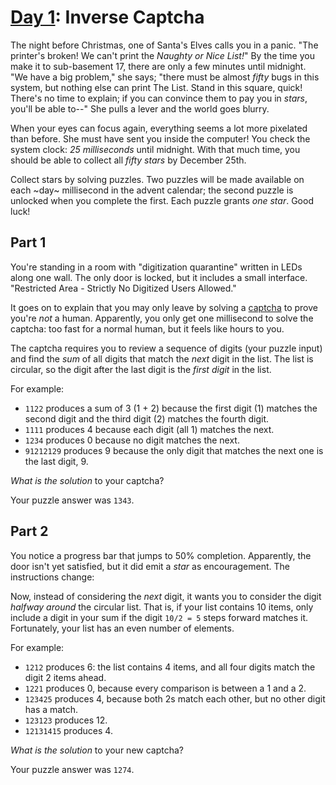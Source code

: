 # [Day 1]: Inverse Captcha

The night before Christmas, one of Santa's Elves calls you in a panic. "The
printer's broken! We can't print the *Naughty or Nice List!*" By the time you
make it to sub-basement 17, there are only a few minutes until midnight. "We
have a big problem," she says; "there must be almost *fifty* bugs in this
system, but nothing else can print The List. Stand in this square, quick!
There's no time to explain; if you can convince them to pay you in _stars_,
you'll be able to--" She pulls a lever and the world goes blurry.

When your eyes can focus again, everything seems a lot more pixelated than
before. She must have sent you inside the computer! You check the system clock:
*25 milliseconds* until midnight. With that much time, you should be able to
collect all _fifty stars_ by December 25th.

Collect stars by solving puzzles. Two puzzles will be made available on each
~day~ millisecond in the advent calendar; the second puzzle is unlocked when you
complete the first. Each puzzle grants _one star_. Good luck!


## Part 1

You're standing in a room with "digitization quarantine" written in LEDs along
one wall. The only door is locked, but it includes a small interface.
"Restricted Area - Strictly No Digitized Users Allowed."

It goes on to explain that you may only leave by solving a [captcha] to prove
you're *not* a human. Apparently, you only get one millisecond to solve the
captcha: too fast for a normal human, but it feels like hours to you.

The captcha requires you to review a sequence of digits (your puzzle input) and
find the *sum* of all digits that match the *next* digit in the list. The list
is circular, so the digit after the last digit is the *first digit* in the list.

For example:

- `1122` produces a sum of 3 (1 + 2) because the first digit (1) matches the
  second digit and the third digit (2) matches the fourth digit.
- `1111` produces 4 because each digit (all 1) matches the next.
- `1234` produces 0 because no digit matches the next.
- `91212129` produces 9 because the only digit that matches the next one is the
  last digit, 9.

*What is the solution* to your captcha?

Your puzzle answer was `1343`.

  [captcha]: https://en.wikipedia.org/wiki/CAPTCHA


## Part 2

You notice a progress bar that jumps to 50% completion. Apparently, the door
isn't yet satisfied, but it did emit a _star_ as encouragement. The instructions
change:

Now, instead of considering the *next* digit, it wants you to consider the digit
*halfway around* the circular list. That is, if your list contains 10 items,
only include a digit in your sum if the digit `10/2 = 5` steps forward matches
it.  Fortunately, your list has an even number of elements.

For example:

- `1212` produces 6: the list contains 4 items, and all four digits match the
  digit 2 items ahead.
- `1221` produces 0, because every comparison is between a 1 and a 2.
- `123425` produces 4, because both 2s match each other, but no other digit has a
  match.
- `123123` produces 12.
- `12131415` produces 4.

*What is the solution* to your new captcha?

Your puzzle answer was `1274`.


  [Day 1]: http://adventofcode.com/2017/day/1
